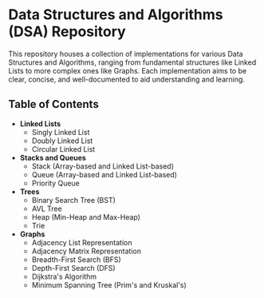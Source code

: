 # Data Structures and Algorithms (DSA) Repository

This repository houses a collection of implementations for various Data Structures and Algorithms, ranging from fundamental structures like Linked Lists to more complex ones like Graphs. Each implementation aims to be clear, concise, and well-documented to aid understanding and learning.

## Table of Contents

* **Linked Lists**
    * Singly Linked List
    * Doubly Linked List
    * Circular Linked List
* **Stacks and Queues**
    * Stack (Array-based and Linked List-based)
    * Queue (Array-based and Linked List-based)
    * Priority Queue
* **Trees**
    * Binary Search Tree (BST)
    * AVL Tree
    * Heap (Min-Heap and Max-Heap)
    * Trie
* **Graphs**
    * Adjacency List Representation
    * Adjacency Matrix Representation
    * Breadth-First Search (BFS)
    * Depth-First Search (DFS)
    * Dijkstra's Algorithm
    * Minimum Spanning Tree (Prim's and Kruskal's)
